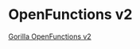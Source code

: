 # OpenFunctions v2

[Gorilla OpenFunctions v2](https://github.com/ShishirPatil/gorilla/tree/main/openfunctions)
